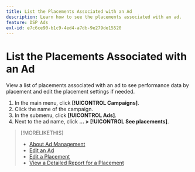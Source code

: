 ```yaml
---
title: List the Placements Associated with an Ad
description: Learn how to see the placements associated with an ad.
feature: DSP Ads
exl-id: e7c6ce90-b1c9-4ed4-a7db-9e279de15520
---
```

# List the Placements Associated with an Ad

View a list of placements associated with an ad to see performance data by placement and edit the placement settings if needed.

1. In the main menu, click **[!UICONTROL Campaigns]**.
1. Click the name of the campaign.
1. In the submenu, click **[!UICONTROL Ads]**.
1. Next to the ad name, click  **... > [!UICONTROL See placements]**.

>[!MORELIKETHIS]
>
>* [About Ad Management](ad-about.md)
>* [Edit an Ad](ad-edit.md)
>* [Edit a Placement](/help/dsp/campaign-management/placements/placement-edit.md)
>* [View a Detailed Report for a Placement](/help/dsp/campaign-management/placements/placement-view-report.md)
